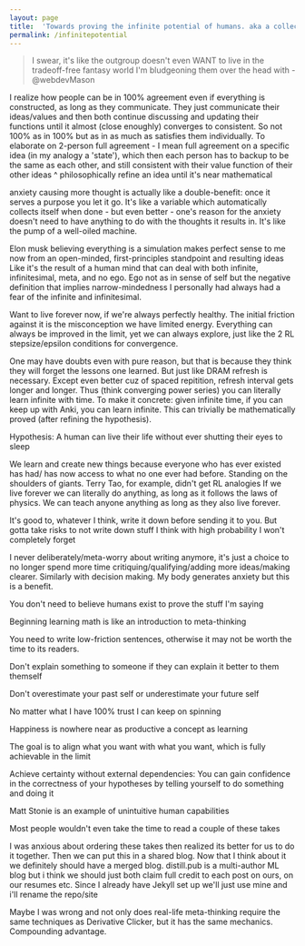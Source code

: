 ```yaml
---
layout: page
title:  'Towards proving the infinite potential of humans. aka a collection of aphorisms'
permalink: /infinitepotential
---
```


> I swear, it's like the outgroup doesn't even WANT to live in the tradeoff-free fantasy world I'm bludgeoning them over the head with - @webdevMason

I realize how people can be in 100% agreement even if everything is constructed, as long as they communicate. They just communicate their ideas/values and then both continue discussing and updating their functions until it almost (close enoughly) converges to consistent.
So not 100% as in 100% but as in as much as satisfies them individually. To elaborate on 2-person full agreement - I mean full agreement on a specific idea (in my analogy a 'state'), which then each person has to backup to be the same as each other, and still consistent with their value function of their other ideas
^ philosophically refine an idea until it's near mathematical

anxiety causing more thought is actually like a double-benefit: once it serves a purpose you let it go. It's like a variable which automatically collects itself when done - but even better - one's reason for the anxiety doesn't need to have anything to do with the thoughts it results in. It's like the pump of a well-oiled machine.

Elon musk believing everything is a simulation makes perfect sense to me now from an open-minded, first-principles standpoint and resulting ideas
Like it's the result of a human mind that can deal with both infinite, infinitesimal, meta, and no ego. Ego not as in sense of self but the negative definition that implies narrow-mindedness
I personally had always had a fear of the infinite and infinitesimal.

Want to live forever now, if we're always perfectly healthy. The initial friction against it is the misconception we have limited energy. Everything can always be improved in the limit, 
yet we can always explore, just like the 2 RL stepsize/epsilon conditions for convergence.

One may have doubts even with pure reason, but that is because they think they will forget the lessons one learned. But just like DRAM refresh is necessary. Except even better cuz of spaced repitition, refresh interval gets longer and longer. Thus (think converging power series) you can literally learn infinite with time. To make it concrete: given infinite time, if you can keep up with Anki, you can learn infinite. This can trivially be mathematically proved (after refining the hypothesis).

Hypothesis: A human can live their life without ever shutting their eyes to sleep


We learn and create new things because everyone who has ever existed has had/ has now access to what no one ever had before. Standing on the shoulders of giants. Terry Tao, for example, didn't get RL analogies
If we live forever we can literally do anything, as long as it follows the laws of physics. We can teach anyone anything as long as they also live forever.

It's good to, whatever I think, write it down before sending it to you. But gotta take risks to not write down stuff I think with high probability I won't completely forget 

I never deliberately/meta-worry about writing anymore, it's just a choice to no longer spend more time critiquing/qualifying/adding more ideas/making clearer. Similarly with decision making. My body generates anxiety but this is a benefit.

You don't need to believe humans exist to prove the stuff I'm saying

Beginning learning math is like an introduction to meta-thinking

You need to write low-friction sentences, otherwise it may not be worth the time to its readers.

Don't explain something to someone if they can explain it better to them themself

Don't overestimate your past self or underestimate your future self

No matter what I have 100% trust I can keep on spinning

Happiness is nowhere near as productive a concept as learning

The goal is to align what you want with what you want, which is fully achievable in the limit

Achieve certainty without external dependencies: You can gain confidence in the correctness of your hypotheses by telling yourself to do something and doing it

Matt Stonie is an example of unintuitive human capabilities 

Most people wouldn't even take the time to read a couple of these takes

I was anxious about ordering these takes then realized its better for us to do it together. Then we can put this in a shared blog. Now that I think about it we definitely should have a merged blog. distill.pub is a multi-author ML blog but i think we should just both claim full credit to each post on ours, on our resumes etc. Since I already have Jekyll set up we'll just use mine and i'll rename the repo/site

Maybe I was wrong and not only does real-life meta-thinking require the same techniques as Derivative Clicker, but it has the same mechanics. Compounding advantage.
